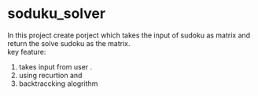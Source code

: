 # soduku_solver
In this project create porject which takes the input of 
sudoku as matrix and return the solve sudoku as the matrix.
<br>
key feature:
1. takes input from user .
2. using recurtion and
3. backtraccking alogrithm 

